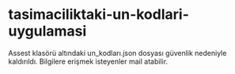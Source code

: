 # tasimaciliktaki-un-kodlari-uygulamasi

Assest klasörü altındaki un_kodları.json dosyası güvenlik nedeniyle kaldırıldı. Bilgilere erişmek isteyenler mail atabilir.
